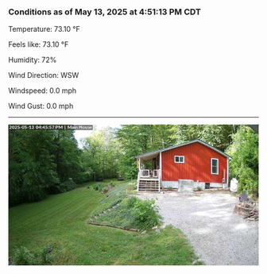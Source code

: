 ### Conditions as of May 13, 2025 at 4:51:13 PM CDT 

Temperature: 73.10 &deg;F

Feels like: 73.10 &deg;F

Humidity: 72%

Wind Direction: WSW

Windspeed: 0.0 mph

Wind Gust: 0.0 mph

---

<img src="./images/latest.jpeg"/>

